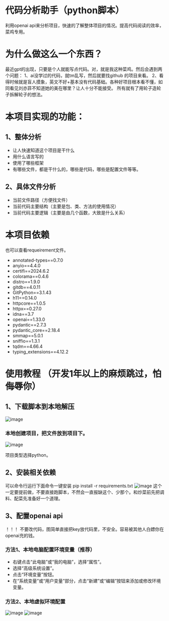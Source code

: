 # 代码分析助手（python脚本）
利用openai api来分析项目，快速的了解整体项目的情况。提高代码阅读的效率，菜鸡专用。

# 为什么做这么一个东西？
最近gpt的出现，只要是个人就能写点代码。对，就是我这种菜鸡。然后会遇到两个问题：
1、ai没学过的代码，就tm乱写，然后就要找github 的项目来看。
2、看得时候就是盲人摸象，英文不好+基本没有代码基础。各种好项目根本看不懂，如同看见刘亦菲不知道她的美在哪里？让人十分不能接受。
所有就有了用轮子造轮子拆解轮子的想法。

# 本项目实现的功能：
## 1、整体分析
+ 让人快速知道这个项目是干什么
+ 用什么语言写的
+ 使用了哪些框架
+ 有哪些文件，都是干什么的，哪些是代码，哪些是配置文件等等。

## 2、具体文件分析
+ 当前文件路径（方便找文件）
+ 当前代码主要结构（主要是包、类、方法的使用情况）
+ 当前代码主要逻辑（主要是由几个函数，大致是什么关系）

# 本项目依赖
也可以查看requeirement文件。
+ annotated-types==0.7.0
+ anyio==4.4.0
+ certifi==2024.6.2
+ colorama==0.4.6
+ distro==1.9.0
+ gitdb==4.0.11
+ GitPython==3.1.43
+ h11==0.14.0
+ httpcore==1.0.5
+ httpx==0.27.0
+ idna==3.7
+ openai==1.33.0
+ pydantic==2.7.3
+ pydantic_core==2.18.4
+ smmap==5.0.1
+ sniffio==1.3.1
+ tqdm==4.66.4
+ typing_extensions==4.12.2

# 使用教程 （开发1年以上的麻烦跳过，怕侮辱你）
## 1、下载脚本到本地解压
![image](https://github.com/lhuafmaof/code-analysis/assets/33141484/394a3d85-d500-4ee9-907c-c125b525bb92)

### 本地创建项目，把文件放到项目下。
![image](https://github.com/lhuafmaof/code-analysis/assets/33141484/1f81be01-7b3a-4354-bc41-9c3776c7839a)

项目类型选择python。

## 2、安装相关依赖
可以命令行运行下面命令一键安装
pip install -r requirements.txt
![image](https://github.com/lhuafmaof/code-analysis/assets/33141484/14c00c3b-2f6a-4679-a2ec-45d8624ac712)
这个一定要提前做，不要直接跑脚本，不然会一直报缺这个、少那个。和炒菜前先把调料、配菜先准备好一个道理。

## 3、配置openai api
！！！ 不要改代码，图简单直接把key放代码里，不安全。容易被其他人白嫖你在openai充的钱。
### 方法1、本地电脑配置环境变量（推荐）
+ 右键点击“此电脑”或“我的电脑”，选择“属性”。
+ 选择“高级系统设置”。
+ 点击“环境变量”按钮。
+ 在“系统变量”或“用户变量”部分，点击“新建”或“编辑”按钮来添加或修改环境变量。

### 方法2、本地虚拟环境配置
![image](https://github.com/lhuafmaof/code-analysis/assets/33141484/eb7209c8-8202-4806-94b4-be2c223a018a)
![image](https://github.com/lhuafmaof/code-analysis/assets/33141484/077889df-28f1-471d-b70f-9a0ebd02171f)

